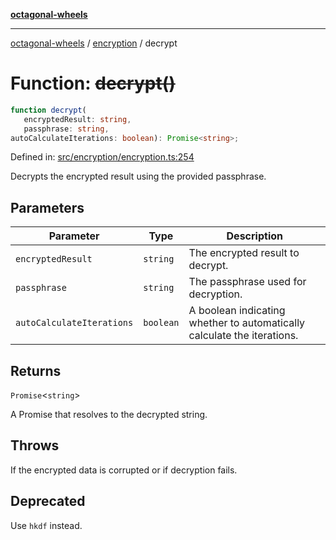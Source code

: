 [**octagonal-wheels**](../../README.md)

***

[octagonal-wheels](../../modules.md) / [encryption](../README.md) / decrypt

# Function: ~~decrypt()~~

```ts
function decrypt(
   encryptedResult: string, 
   passphrase: string, 
autoCalculateIterations: boolean): Promise<string>;
```

Defined in: [src/encryption/encryption.ts:254](https://github.com/vrtmrz/octagonal-wheels/blob/main/src/encryption/encryption.ts#L254)

Decrypts the encrypted result using the provided passphrase.

## Parameters

| Parameter | Type | Description |
| ------ | ------ | ------ |
| `encryptedResult` | `string` | The encrypted result to decrypt. |
| `passphrase` | `string` | The passphrase used for decryption. |
| `autoCalculateIterations` | `boolean` | A boolean indicating whether to automatically calculate the iterations. |

## Returns

`Promise`\<`string`\>

A Promise that resolves to the decrypted string.

## Throws

If the encrypted data is corrupted or if decryption fails.

## Deprecated

Use `hkdf` instead.
